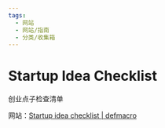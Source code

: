 ```yaml
---
tags:
  - 网站
  - 网站/指南
  - 分类/收集箱
---
```

# Startup Idea Checklist

创业点子检查清单

网站：[Startup idea checklist | defmacro](https://www.defmacro.org/2019/03/26/startup-checklist.html)